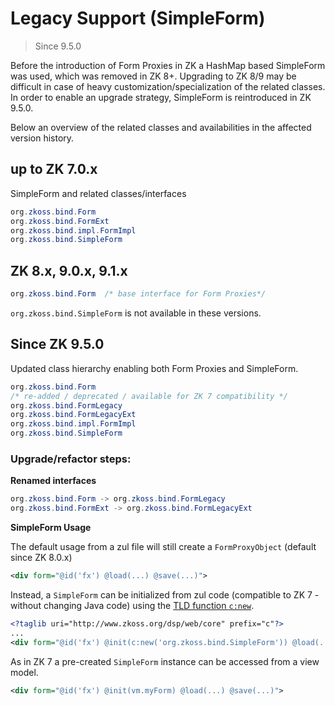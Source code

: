 # Legacy Support (SimpleForm)

> Since 9.5.0

Before the introduction of Form Proxies in ZK a HashMap based SimpleForm was used, 
which was removed in ZK 8+. Upgrading to ZK 8/9 may be difficult in case of heavy 
customization/specialization of the related classes. In order to enable an upgrade
strategy, SimpleForm is reintroduced in ZK 9.5.0.

Below an overview of the related classes and availabilities in the affected version 
history.

## up to ZK 7.0.x

SimpleForm and related classes/interfaces

```java
org.zkoss.bind.Form
org.zkoss.bind.FormExt
org.zkoss.bind.impl.FormImpl
org.zkoss.bind.SimpleForm
```
## ZK 8.x, 9.0.x, 9.1.x

```java
org.zkoss.bind.Form  /* base interface for Form Proxies*/
```

`org.zkoss.bind.SimpleForm` is not available in these versions.

## Since ZK 9.5.0

Updated class hierarchy enabling both Form Proxies and SimpleForm.

```java
org.zkoss.bind.Form
/* re-added / deprecated / available for ZK 7 compatibility */
org.zkoss.bind.FormLegacy
org.zkoss.bind.FormLegacyExt
org.zkoss.bind.impl.FormImpl
org.zkoss.bind.SimpleForm
```

### Upgrade/refactor steps:

**Renamed interfaces**

```java
org.zkoss.bind.Form -> org.zkoss.bind.FormLegacy
org.zkoss.bind.FormExt -> org.zkoss.bind.FormLegacyExt
```

**SimpleForm Usage**

The default usage from a zul file will still create a `FormProxyObject` (default since ZK 8.0.x)

```xml
<div form="@id('fx') @load(...) @save(...)">
```

Instead, a `SimpleForm` can be initialized from zul code (compatible to ZK 7 - without changing Java code) using the 
[TLD function `c:new`](https://www.zkoss.org/wiki/ZUML%20Reference/EL%20Expressions/Core%20Methods/new).

```xml
<?taglib uri="http://www.zkoss.org/dsp/web/core" prefix="c"?>
...
<div form="@id('fx') @init(c:new('org.zkoss.bind.SimpleForm')) @load(...) @save(...)">
```

As in ZK 7 a pre-created `SimpleForm` instance can be accessed from a view model.

```xml
<div form="@id('fx') @init(vm.myForm) @load(...) @save(...)">
```
